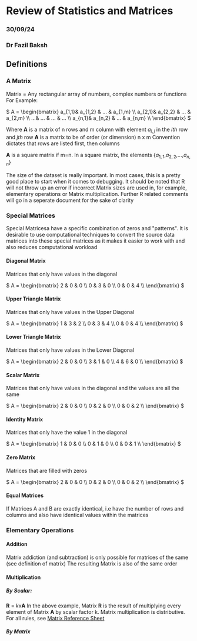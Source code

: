# Review of Statistics and Matrices
### 30/09/24
### Dr Fazil Baksh

## Definitions
### A Matrix
Matrix = Any rectangular array of numbers, complex numbers or functions
For Example:

$` A = \begin{bmatrix}
 a_{1,1}& a_{1,2} & ... & a_{1,m} \\
 a_{2,1}& a_{2,2} & ... & a_{2,m} \\
 ...& ... & ... & ... \\
 a_{n,1}& a_{n,2} & ... & a_{n,m} \\
\end{bmatrix}
`$

Where **A** is a matrix of n rows and m column with element $` a_{i,j} `$ in the *ith* row and *jth* row
**A** is a matrix to be of order (or dimension) n x m
Convention dictates that rows are listed first, then columns

**A** is a square matrix if m=n. In a square matrix, the elements {$` a_{1,1} `$,$` a_{2,2} `$,...,$` a_{n,n} `$}

The size of the dataset is really important. In most cases, this is a pretty good place to start when it comes to debugging. It should be noted that R will not throw up an error if incorrect Matrix sizes are used in, for example, elementary operations or Matrix multiplication. Further R related comments will go in a seperate document for the sake of clarity

### Special Matrices
Special Matricesa have a specific combination of zeros and "patterns". It is desirable to use computational techniques to convert the source data matrices into these special matrices as it makes it easier to work with and also reduces computational workload

#### Diagonal Matrix
Matrices that only have values in the diagonal

$` A = \begin{bmatrix}
 2 & 0 & 0 \\
 0 & 3 & 0 \\
 0 & 0 & 4 \\
\end{bmatrix}
`$

#### Upper Triangle Matrix
Matrices that only have values in the Upper Diagonal

$` A = \begin{bmatrix}
 1 & 3 & 2 \\
 0 & 3 & 4 \\
 0 & 0 & 4 \\
\end{bmatrix}
`$

#### Lower Triangle Matrix
Matrices that only have values in the Lower Diagonal

$` A = \begin{bmatrix}
 2 & 0 & 0 \\
 3 & 1 & 0 \\
 4 & 6 & 0 \\
\end{bmatrix}
`$

#### Scalar Matrix
Matrices that only have values in the diagonal and the values are all the same

$` A = \begin{bmatrix}
 2 & 0 & 0 \\
 0 & 2 & 0 \\
 0 & 0 & 2 \\
\end{bmatrix}
`$

#### Identity Matrix
Matrices that only have the value 1 in the diagonal

$` A = \begin{bmatrix}
 1 & 0 & 0 \\
 0 & 1 & 0 \\
 0 & 0 & 1 \\
\end{bmatrix}
`$

#### Zero Matrix
Matrices that are filled with zeros

$` A = \begin{bmatrix}
 2 & 0 & 0 \\
 0 & 2 & 0 \\
 0 & 0 & 2 \\
\end{bmatrix}
`$

#### Equal Matrices
If Matrices A and B are exactly identical, i.e have the number of rows and columns and also have identical values within the matrices

### Elementary Operations

#### Addition
Matrix addiction (and subtraction) is only possible for matrices of the same (see definition of matrix)
The resulting Matrix is also of the same order

#### Multiplication
##### By Scalar:
**R** = *k*x**A**
In the above example, Matrix **R** is the result of multiplying every element of Matrix **A** by scalar factor k.
Matrix multiplication is distributive. For all rules, see [Matrix Reference Sheet]()

##### By Matrix
